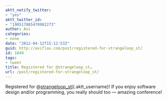 ```yaml
---
aktt_notify_twitter:
- "yes"
aktt_twitter_id:
- "190517865470902273"
author: Avi
categories:
- none
date: "2012-04-12T15:12:53Z"
guid: http://aviflax.com/post/registered-for-strangeloop_st/
id: 1849
tags:
- tweet
title: Registered for @strangeloop_st…
url: /post/registered-for-strangeloop_st/
---
```

Registered for @[strangeloop_stl](http://twitter.com/strangeloop_stl){.aktt_username}! If you enjoy software design and/or programming, you really should too — amazing conference!